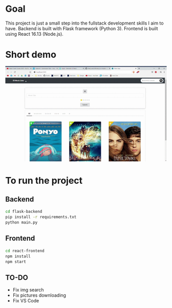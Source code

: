 # Goal

This project is just a small step into the fullstack development skills I aim to have.
Backend is built with Flask framework (Python 3).
Frontend is built using React 16.13 (Node.js).

# Short demo

![Demo gif](https://raw.githubusercontent.com/s-rigaud/flask_react/master/demo.gif)

# To run the project

## Backend

```bash
cd flask-backend
pip install -r requirements.txt
python main.py
```

## Frontend

```bash
cd react-frontend
npm install
npm start
```

## TO-DO

* Fix img search
* Fix pictures downloading
* Fix VS Code
